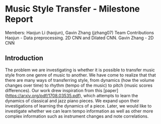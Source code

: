 # Music Style Transfer - Milestone Report

Members: Haojun Li (haojun), Gavin Zhang (jzhang07)
Team Contributions
Haojun - Data preprocessing. 2D CNN and Dilated CNN.
Gavin Zhang - 2D CNN

## Introduction
The problem we are investigating is whether it is possible to transfer music style from one genre of music to another. We have come to realize that that there are many ways of transferring style, from dynamics (how the volume changes over time) to rhythm (tempo of the music) to pitch (music scores differences). Our work drew inspiration from this [paper] (https://arxiv.org/pdf/1708.03535.pdf), which attempts to learn the dynamics of classical and jazz piano pieces. We expand upon their investigations of learning the dynamics of a piece. Later, we would like to investigate whether we can learn tempo information as well as other more complex information such as instrument changes and note correlations.
